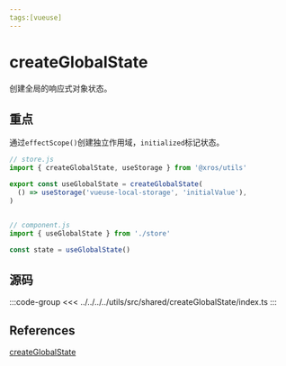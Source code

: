 ```yaml
---
tags:[vueuse]
---
```


# createGlobalState


创建全局的响应式对象状态。


## 重点

通过`effectScope()`创建独立作用域，`initialized`标记状态。

```ts
// store.js
import { createGlobalState, useStorage } from '@xros/utils'

export const useGlobalState = createGlobalState(
  () => useStorage('vueuse-local-storage', 'initialValue'),
)


// component.js
import { useGlobalState } from './store'

const state = useGlobalState()

```


## 源码

:::code-group
<<< ../../../../utils/src/shared/createGlobalState/index.ts
:::

## References

<Bookmark>[createGlobalState](https://vueuse.nodejs.cn/shared/createGlobalState/#createglobalstate)</Bookmark>